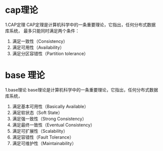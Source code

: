 
# cap理论
1.CAP定理
CAP定理是计算机科学中的一条重要理论，它指出，任何分布式数据库系统，
最多只能同时满足两个条件：
1. 满足一致性（Consistency）
2. 满足可用性（Availability）
3. 满足分区容错性（Partition tolerance）

# base 理论
1.base理论
base理论是计算机科学中的一条重要理论，它指出，任何分布式数据库系统，
1. 满足基本可用性（Basically Available）
2. 满足软状态（Soft State）
3. 满足强一致性（Strong Consistency）
4. 满足最终一致性（Eventual Consistency）
5. 满足可扩展性（Scalability）
6. 满足容错性（Fault Tolerance）
7. 满足可维护性（Maintainability）




